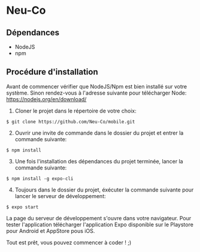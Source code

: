 # Neu-Co

## Dépendances

 - NodeJS
 - npm

## Procédure d'installation

Avant de commencer vérifier que NodeJS/Npm est bien installé sur votre système. Sinon rendez-vous à l'adresse suivante pour télécharger Node:
https://nodejs.org/en/download/

1. Cloner le projet dans le répertoire de votre choix:

```
$ git clone https://github.com/Neu-Co/mobile.git
```

2. Ouvrir une invite de commande dans le dossier du projet et entrer la commande suivante:

```
$ npm install
```

3. Une fois l'installation des dépendances du projet terminée, lancer la commande suivante:

```
$ npm install -g expo-cli
```

4. Toujours dans le dossier du projet, éxécuter la commande suivante pour lancer le serveur de développement:

```
$ expo start
```

La page du serveur de développement s'ouvre dans votre navigateur. Pour tester l'application télécharger l'application Expo disponible sur le Playstore pour Android et AppStore pous iOS.


Tout est prêt, vous pouvez commencer à coder ! ;)